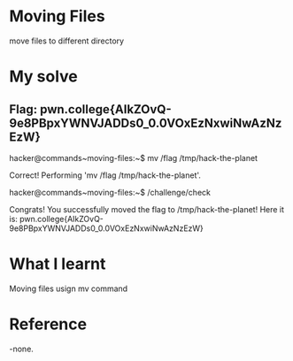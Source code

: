 # Moving Files
move files to different directory

# My solve
## Flag: pwn.college{AIkZOvQ-9e8PBpxYWNVJADDs0_0.0VOxEzNxwiNwAzNzEzW}

hacker@commands~moving-files:~$ mv /flag /tmp/hack-the-planet

Correct! Performing 'mv /flag /tmp/hack-the-planet'.

hacker@commands~moving-files:~$ /challenge/check

Congrats! You successfully moved the flag to /tmp/hack-the-planet! Here it is:
pwn.college{AIkZOvQ-9e8PBpxYWNVJADDs0_0.0VOxEzNxwiNwAzNzEzW}

# What I learnt

Moving files usign mv command

# Reference

-none.
